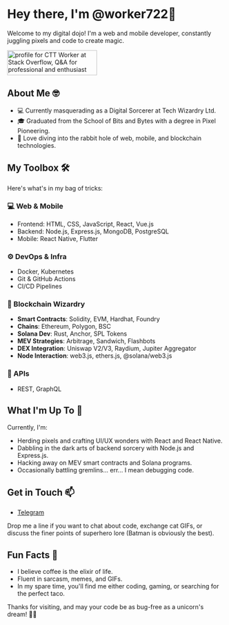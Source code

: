 # Hey there, I'm @worker722🚀

Welcome to my digital dojo! I'm a web and mobile developer, constantly juggling pixels and code to create magic. 

<a href="https://stackoverflow.com/users/12843014/ctt-worker"><img src="https://stackoverflow.com/users/flair/12843014.png?theme=dark" width="208" height="58" alt="profile for CTT Worker at Stack Overflow, Q&amp;A for professional and enthusiast programmers" title="profile for CTT Worker at Stack Overflow, Q&amp;A for professional and enthusiast programmers"></a>

## About Me 🤓

- 💻 Currently masquerading as a Digital Sorcerer at Tech Wizardry Ltd.
- 🎓 Graduated from the School of Bits and Bytes with a degree in Pixel Pioneering.
- 🌟 Love diving into the rabbit hole of web, mobile, and blockchain technologies.

## My Toolbox 🛠️

Here's what's in my bag of tricks:

### 💻 Web & Mobile
- Frontend: HTML, CSS, JavaScript, React, Vue.js
- Backend: Node.js, Express.js, MongoDB, PostgreSQL
- Mobile: React Native, Flutter

### ⚙️ DevOps & Infra
- Docker, Kubernetes
- Git & GitHub Actions
- CI/CD Pipelines

### 🔗 Blockchain Wizardry
- **Smart Contracts**: Solidity, EVM, Hardhat, Foundry  
- **Chains**: Ethereum, Polygon, BSC  
- **Solana Dev**: Rust, Anchor, SPL Tokens  
- **MEV Strategies**: Arbitrage, Sandwich, Flashbots  
- **DEX Integration**: Uniswap V2/V3, Raydium, Jupiter Aggregator  
- **Node Interaction**: web3.js, ethers.js, @solana/web3.js  

### 📡 APIs
- REST, GraphQL

## What I'm Up To 🔭

Currently, I'm:

- Herding pixels and crafting UI/UX wonders with React and React Native.
- Dabbling in the dark arts of backend sorcery with Node.js and Express.js.
- Hacking away on MEV smart contracts and Solana programs.
- Occasionally battling gremlins... err... I mean debugging code.

## Get in Touch 📫

- [Telegram](https://t.me/worker722)

Drop me a line if you want to chat about code, exchange cat GIFs, or discuss the finer points of superhero lore (Batman is obviously the best).

## Fun Facts 🎉

- I believe coffee is the elixir of life.
- Fluent in sarcasm, memes, and GIFs.
- In my spare time, you'll find me either coding, gaming, or searching for the perfect taco.

Thanks for visiting, and may your code be as bug-free as a unicorn's dream! 🦄✨
